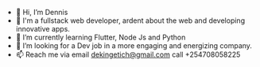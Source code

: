 - 👋 Hi, I’m Dennis
- 👀 I'm a fullstack web developer, ardent about the web and developing innovative apps.
- 🌱 I’m currently learning Flutter, Node Js and Python
- 💞️ I’m looking for a Dev job in a more engaging and energizing company.
- 📫 Reach me via email dekingetich@gmail.com call +254708058225

<!---
dennohdee/dennohdee is a ✨ special ✨ repository because its `README.md` (this file) appears on your GitHub profile.
You can click the Preview link to take a look at your changes.
--->
